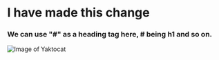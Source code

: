 # I have made this change
### We can use "#" as a heading tag here, # being h1 and so on.
![Image of Yaktocat](https://octodex.github.com/images/yaktocat.png)

